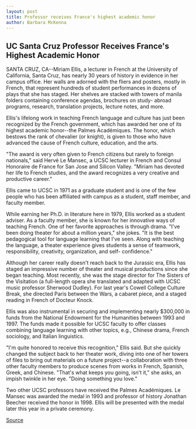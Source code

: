 ```yaml
---
layout: post
title: Professor receives France's highest academic honor
author: Barbara McKenna
---
```


## UC Santa Cruz Professor Receives France's Highest Academic Honor

SANTA CRUZ, CA--Miriam Ellis, a lecturer in French at the University of California, Santa Cruz, has nearly 30 years of history in evidence in her campus office. Her walls are adorned with the fliers and posters, mostly in French, that represent hundreds of student performances in dozens of plays that she has staged. Her shelves are stacked with towers of manila folders containing conference agendas, brochures on study- abroad programs, research, translation projects, lecture notes, and more.

Ellis's lifelong work in teaching French language and culture has just been recognized by the French government, which has awarded her one of its highest academic honor--the Palmes Académiques. The honor, which bestows the rank of chevalier (or knight), is given to those who have advanced the cause of French culture, education, and the arts.

"The award is very often given to French citizens but rarely to foreign nationals," said Hervé Le Mansec, a UCSC lecturer in French and Consul Honoraire de France for San Jose and Silicon Valley. "Miriam has devoted her life to French studies, and the award recognizes a very creative and productive career."

Ellis came to UCSC in 1971 as a graduate student and is one of the few people who has been affiliated with campus as a student, staff member, and faculty member.

While earning her Ph.D. in literature here in 1979, Ellis worked as a student adviser. As a faculty member, she is known for her innovative ways of teaching French. One of her favorite approaches is through drama. "I've been doing theater for about a million years," she jokes. "It is the best pedagogical tool for language learning that I've seen. Along with teaching the language, a theater experience gives students a sense of teamwork, responsibility, creativity, organization, and self- confidence."

Although her career really doesn't reach back to the Jurassic era, Ellis has staged an impressive number of theater and musical productions since she began teaching. Most recently, she was the stage director for The Sisters of the Visitation (a full-length opera she translated and adapted with UCSC music professor Sherwood Dudley). For last year's Cowell College Culture Break, she directed Paris between the Wars, a cabaret piece, and a staged reading in French of Docteur Knock.

Ellis was also instrumental in securing and implementing nearly $300,000 in funds from the National Endowment for the Humanities between 1993 and 1997. The funds made it possible for UCSC faculty to offer classes combining language learning with other topics, e.g., Chinese drama, French sociology, and Italian linguistics.

"I'm quite honored to receive this recognition," Ellis said. But she quickly changed the subject back to her theater work, diving into one of her towers of files to bring out materials on a future project--a collaboration with three other faculty members to produce scenes from works in French, Spanish, Greek, and Chinese. "That's what keeps you going, isn't it," she asks, an impish twinkle in her eye. "Doing something you love."

Two other UCSC professors have received the Palmes Académiques. Le Mansec was awarded the medal in 1993 and professor of history Jonathan Beecher received the honor in 1998. Ellis will be presented with the medal later this year in a private ceremony.

[Source](http://www1.ucsc.edu/news_events/press_releases/archive/99-00/11-99/ellis_palmes.htm "Permalink to Professor receives France's highest academic honor")